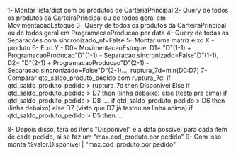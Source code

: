 1- Montar lista/dict com os produtos de CarteriaPrincipal
2- Query de todos os produtos da CarteiraPrincipal ou de todos geral em MovimentacaoEstoque
3- Query de todos os produtos da CarteiraPrincipal ou de todos geral em ProgramacaoProducao por data
4- Query de todas as Separações com sincronizado_nf=False
5- Montar uma matriz eixo X - produto
6- Eixo Y - D0= MovimentacaoEstoque, D1= "D"(1-1) + ProgramacaoProducao"D"(1-1) - Separacao.sincronizado=False"D"(1-1), D2= "D"(2-1) + ProgramacaoProducao"D"(2-1) - Separacao.sincronizado=False"D"(2-1)....
ruptura_7d=min(D0:D7)
7- Comparar qtd_saldo_produto_pedido com ruptura_7d:
If qtd_saldo_produto_pedido > ruptura_7d
then
Disponivel
Else
if qtd_saldo_produto_pedido > D7 then (linha debaixo) else (testa pra cima) if qtd_saldo_produto_pedido > D8 ....
if qtd_saldo_produto_pedido > D6 then (linha debaixo) else D7 (visto que D7 já testou na linha acima)
if qtd_saldo_produto_pedido > D5 then....

8- Depois disso, terá os itens "Disponivel" e a data possivel para cada item de cada pedido, ai se faz um "max.cod_produto.por pedido"
9- Com isso monta %valor.Disponivel | "max.cod_produto.por pedido"